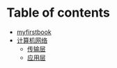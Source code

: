 # Table of contents

* [myfirstbook](README.md)
* [计算机网络](ji-suan-ji-wang-luo/README.md)
  * [传输层](ji-suan-ji-wang-luo/chuan-shu-ceng.md)
  * [应用层](ji-suan-ji-wang-luo/ying-yong-ceng.md)

